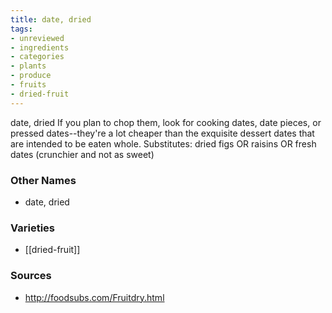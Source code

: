 ```yaml
---
title: date, dried
tags:
- unreviewed
- ingredients
- categories
- plants
- produce
- fruits
- dried-fruit
---
```

date, dried If you plan to chop them, look for cooking dates, date pieces, or pressed dates--they're a lot cheaper than the exquisite dessert dates that are intended to be eaten whole. Substitutes: dried figs OR raisins OR fresh dates (crunchier and not as sweet)

### Other Names

* date, dried

### Varieties

* [[dried-fruit]]

### Sources
* http://foodsubs.com/Fruitdry.html

